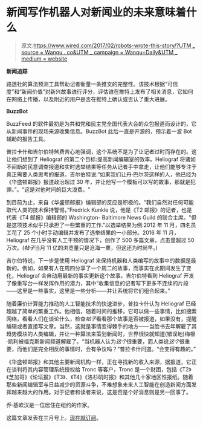 # 新闻写作机器人对新闻业的未来意味着什么

> 原文:[https://www.wired.com/2017/02/robots-wrote-this-story/?UTM _ source = Wanqu . co&UTM _ campaign = Wanqu+Daily&UTM _ medium = website](https://www.wired.com/2017/02/robots-wrote-this-story/?utm_source=wanqu.co&utm_campaign=Wanqu+Daily&utm_medium=website)

**新闻追踪**

路透社的算法预测工具帮助记者衡量一条推文的完整性。该技术根据“可信度”和“新闻价值”对新兴故事进行评分，评估谁在推特上发布了相关消息，它如何在网络上传播，以及附近的用户是否在推特上确认或否认了重大进展。

**BuzzBot**

BuzzFeed 的软件最初是为共和党和民主党全国代表大会的众包报道而设计的，它从新闻事件的现场来源收集信息。BuzzBot 此后一直是开源的，预示着一波 Bot 辅助的报告工具。

普拉卡什和吉尔伯特煞费苦心地强调，这个系统不是为了让记者过时而存在的。这让他们想到了 Heliograf 的第二个目标:提高新闻编辑室的效率。Heliograf 将诸如不间断的民意调查报道和实时选举结果等任务从记者手中拿走，让他们能够专注于真正需要人类思考的报道。吉尔伯特说:“如果我们让丹·巴尔茨这样的人，他已经为《华盛顿邮报》报道政治超过 30 年，并让他写一个模板可以写的故事，那就是犯罪。”。"这是对他时间的巨大浪费。"

到目前为止，来自《华盛顿邮报》编辑部的反应是积极的。“我们自然对任何可能取代人类的技术保持警惕，”Fredrick Kunkle 说，他是《T2 邮报》的记者，也是代表《T4 邮报》编辑部的 Washington- Baltimore News Guild 的联合主席。"但是这项技术似乎只承担了一些繁重的工作."以选举结果为例:2012 年 11 月，四名员工花了 25 个小时手动编辑并发布了选举结果的一小部分。2016 年 11 月，Heliograf 在几乎没有人工干预的情况下，创作了 500 多篇文章，点击量超过 50 万次。(*帖子*当月 11 亿的浏览量只是沧海一粟，但这还为时尚早。)

吉尔伯特说，下一步是使用 Heliograf 来保持机器和人类编写的故事中的数据是最新的。例如，如果有人在周四分享了一个周二的故事，而事实在此期间发生了变化，Heliograf 会自动用最新的事实更新这个故事。吉尔伯特看到 Heliograf 开发了像重写台一样发挥作用的潜力，其中“收集信息的记者写下更多不连续的片段——这里是一些事实，这里是一些分析——并让系统将它们组合起来。”

随着廉价计算能力推动的人工智能技术的快速进步，普拉卡什认为 Heliograf 已经超越了简单的繁重工作。他相信，随着时间的推移，它可以做一些事情，比如搜索网络，看看人们在谈论什么，检查*帖子*看看那个故事是否被报道，如果没有，提醒编辑或者直接写文章。当然，这就是事情变得棘手的地方——当脸书去年解雇了其趋势模块的人类编辑，并让一种算法来策划新闻时，世界很快就知道(错误地)梅根·凯利被福克斯新闻频道解雇了。“当机器人认为*这个*很重要，而人类说*这个*很重要，而他们是完全相反的事情时，会有争议吗？”普拉卡什问道。“会变得有趣的。”

《华盛顿邮报》和其他主要新闻机构一样，正在寻找新的收入来源，据报道，它正在谈判将其内容管理系统授权给 Tronc 等客户，Tronc 是一个财团，包括《T2》《芝加哥》《论坛报》《T3》、《T4》《洛杉矶时报》和其他几十家地区性报纸。随着那些新闻编辑室与日益减少的资源斗争，不难想象未来人工智能在创造新闻方面发挥越来越大的作用。对于记者和读者来说，这是否是个好消息则是另一回事了。

乔·基欧汉是一位居住在纽约的作家。

这篇文章发表在三月号上。[现在就订阅](https://www.wired.com/subscribe/wired/105121?source=AMS_WIR_EndofArticle_TextLink_MagContent&pos_name=AMS_WIR_EndofArticle_TextLink_MagContent)。
